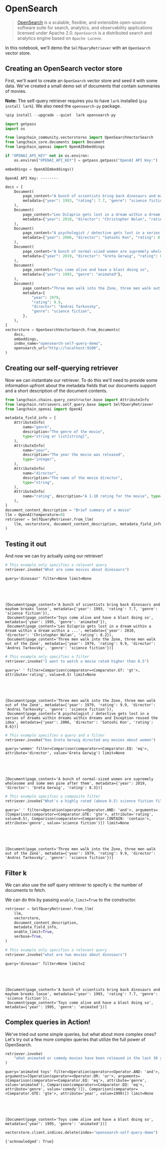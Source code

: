 # OpenSearch

> [OpenSearch](https://opensearch.org/) is a scalable, flexible, and extensible open-source software suite for search, analytics, and observability applications licensed under Apache 2.0. `OpenSearch` is a distributed search and analytics engine based on `Apache Lucene`.

In this notebook, we'll demo the `SelfQueryRetriever` with an `OpenSearch` vector store.

## Creating an OpenSearch vector store

First, we'll want to create an `OpenSearch` vector store and seed it with some data. We've created a small demo set of documents that contain summaries of movies.

**Note:** The self-query retriever requires you to have `lark` installed (`pip install lark`). We also need the `opensearch-py` package.


```python
%pip install --upgrade --quiet  lark opensearch-py
```


```python
import getpass
import os

from langchain_community.vectorstores import OpenSearchVectorSearch
from langchain_core.documents import Document
from langchain_openai import OpenAIEmbeddings

if "OPENAI_API_KEY" not in os.environ:
    os.environ["OPENAI_API_KEY"] = getpass.getpass("OpenAI API Key:")

embeddings = OpenAIEmbeddings()
```

    OpenAI API Key: ········
    


```python
docs = [
    Document(
        page_content="A bunch of scientists bring back dinosaurs and mayhem breaks loose",
        metadata={"year": 1993, "rating": 7.7, "genre": "science fiction"},
    ),
    Document(
        page_content="Leo DiCaprio gets lost in a dream within a dream within a dream within a ...",
        metadata={"year": 2010, "director": "Christopher Nolan", "rating": 8.2},
    ),
    Document(
        page_content="A psychologist / detective gets lost in a series of dreams within dreams within dreams and Inception reused the idea",
        metadata={"year": 2006, "director": "Satoshi Kon", "rating": 8.6},
    ),
    Document(
        page_content="A bunch of normal-sized women are supremely wholesome and some men pine after them",
        metadata={"year": 2019, "director": "Greta Gerwig", "rating": 8.3},
    ),
    Document(
        page_content="Toys come alive and have a blast doing so",
        metadata={"year": 1995, "genre": "animated"},
    ),
    Document(
        page_content="Three men walk into the Zone, three men walk out of the Zone",
        metadata={
            "year": 1979,
            "rating": 9.9,
            "director": "Andrei Tarkovsky",
            "genre": "science fiction",
        },
    ),
]
vectorstore = OpenSearchVectorSearch.from_documents(
    docs,
    embeddings,
    index_name="opensearch-self-query-demo",
    opensearch_url="http://localhost:9200",
)
```

## Creating our self-querying retriever
Now we can instantiate our retriever. To do this we'll need to provide some information upfront about the metadata fields that our documents support and a short description of the document contents.


```python
from langchain.chains.query_constructor.base import AttributeInfo
from langchain.retrievers.self_query.base import SelfQueryRetriever
from langchain_openai import OpenAI

metadata_field_info = [
    AttributeInfo(
        name="genre",
        description="The genre of the movie",
        type="string or list[string]",
    ),
    AttributeInfo(
        name="year",
        description="The year the movie was released",
        type="integer",
    ),
    AttributeInfo(
        name="director",
        description="The name of the movie director",
        type="string",
    ),
    AttributeInfo(
        name="rating", description="A 1-10 rating for the movie", type="float"
    ),
]
document_content_description = "Brief summary of a movie"
llm = OpenAI(temperature=0)
retriever = SelfQueryRetriever.from_llm(
    llm, vectorstore, document_content_description, metadata_field_info, verbose=True
)
```

## Testing it out
And now we can try actually using our retriever!


```python
# This example only specifies a relevant query
retriever.invoke("What are some movies about dinosaurs")
```

    query='dinosaur' filter=None limit=None
    




    [Document(page_content='A bunch of scientists bring back dinosaurs and mayhem breaks loose', metadata={'year': 1993, 'rating': 7.7, 'genre': 'science fiction'}),
     Document(page_content='Toys come alive and have a blast doing so', metadata={'year': 1995, 'genre': 'animated'}),
     Document(page_content='Leo DiCaprio gets lost in a dream within a dream within a dream within a ...', metadata={'year': 2010, 'director': 'Christopher Nolan', 'rating': 8.2}),
     Document(page_content='Three men walk into the Zone, three men walk out of the Zone', metadata={'year': 1979, 'rating': 9.9, 'director': 'Andrei Tarkovsky', 'genre': 'science fiction'})]




```python
# This example only specifies a filter
retriever.invoke("I want to watch a movie rated higher than 8.5")
```

    query=' ' filter=Comparison(comparator=<Comparator.GT: 'gt'>, attribute='rating', value=8.5) limit=None
    




    [Document(page_content='Three men walk into the Zone, three men walk out of the Zone', metadata={'year': 1979, 'rating': 9.9, 'director': 'Andrei Tarkovsky', 'genre': 'science fiction'}),
     Document(page_content='A psychologist / detective gets lost in a series of dreams within dreams within dreams and Inception reused the idea', metadata={'year': 2006, 'director': 'Satoshi Kon', 'rating': 8.6})]




```python
# This example specifies a query and a filter
retriever.invoke("Has Greta Gerwig directed any movies about women")
```

    query='women' filter=Comparison(comparator=<Comparator.EQ: 'eq'>, attribute='director', value='Greta Gerwig') limit=None
    




    [Document(page_content='A bunch of normal-sized women are supremely wholesome and some men pine after them', metadata={'year': 2019, 'director': 'Greta Gerwig', 'rating': 8.3})]




```python
# This example specifies a composite filter
retriever.invoke("What's a highly rated (above 8.5) science fiction film?")
```

    query=' ' filter=Operation(operator=<Operator.AND: 'and'>, arguments=[Comparison(comparator=<Comparator.GTE: 'gte'>, attribute='rating', value=8.5), Comparison(comparator=<Comparator.CONTAIN: 'contain'>, attribute='genre', value='science fiction')]) limit=None
    




    [Document(page_content='Three men walk into the Zone, three men walk out of the Zone', metadata={'year': 1979, 'rating': 9.9, 'director': 'Andrei Tarkovsky', 'genre': 'science fiction'})]



## Filter k

We can also use the self query retriever to specify `k`: the number of documents to fetch.

We can do this by passing `enable_limit=True` to the constructor.


```python
retriever = SelfQueryRetriever.from_llm(
    llm,
    vectorstore,
    document_content_description,
    metadata_field_info,
    enable_limit=True,
    verbose=True,
)
```


```python
# This example only specifies a relevant query
retriever.invoke("what are two movies about dinosaurs")
```

    query='dinosaur' filter=None limit=2
    




    [Document(page_content='A bunch of scientists bring back dinosaurs and mayhem breaks loose', metadata={'year': 1993, 'rating': 7.7, 'genre': 'science fiction'}),
     Document(page_content='Toys come alive and have a blast doing so', metadata={'year': 1995, 'genre': 'animated'})]



## Complex queries in Action!
We've tried out some simple queries, but what about more complex ones? Let's try out a few more complex queries that utilize the full power of OpenSearch.


```python
retriever.invoke(
    "what animated or comedy movies have been released in the last 30 years about animated toys?"
)
```

    query='animated toys' filter=Operation(operator=<Operator.AND: 'and'>, arguments=[Operation(operator=<Operator.OR: 'or'>, arguments=[Comparison(comparator=<Comparator.EQ: 'eq'>, attribute='genre', value='animated'), Comparison(comparator=<Comparator.EQ: 'eq'>, attribute='genre', value='comedy')]), Comparison(comparator=<Comparator.GTE: 'gte'>, attribute='year', value=1990)]) limit=None
    




    [Document(page_content='Toys come alive and have a blast doing so', metadata={'year': 1995, 'genre': 'animated'})]




```python
vectorstore.client.indices.delete(index="opensearch-self-query-demo")
```




    {'acknowledged': True}


